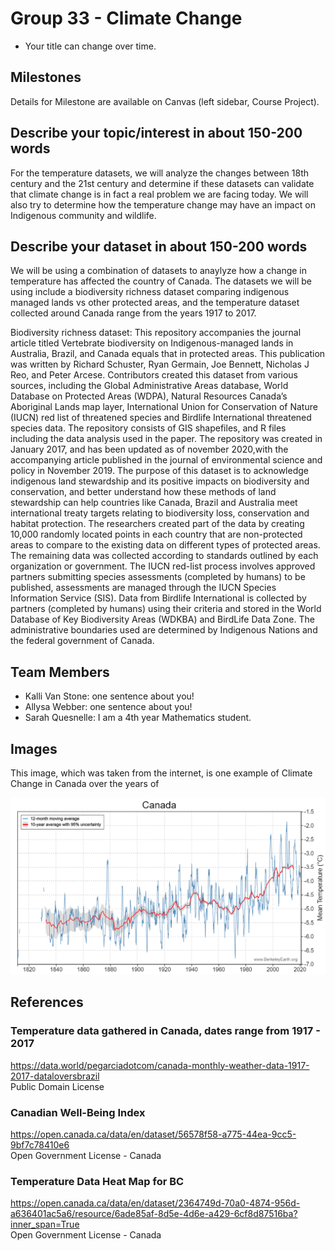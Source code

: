 # Group 33 - Climate Change

- Your title can change over time.

## Milestones

Details for Milestone are available on Canvas (left sidebar, Course Project).

## Describe your topic/interest in about 150-200 words

For the temperature datasets, we will analyze the changes between 18th century and the 21st century and determine if these datasets can validate that climate change is in fact a real problem we are facing today. We will also try to determine how the temperature change may have an impact on Indigenous community and wildlife.

## Describe your dataset in about 150-200 words

We will be using a combination of datasets to anaylyze how a change in temperature has affected the country of Canada. The datasets we will be using include a biodiversity richness dataset comparing indigenous managed lands vs other protected areas, and the temperature dataset collected around Canada range from the years 1917 to 2017.

Biodiversity richness dataset:
This repository accompanies the journal article titled Vertebrate biodiversity on Indigenous-managed lands in Australia, Brazil, and Canada equals that in protected areas. This publication was written by Richard Schuster, Ryan Germain, Joe Bennett, Nicholas J Reo, and Peter Arcese. Contributors created this dataset from various sources, including the Global Administrative Areas database, World Database on Protected Areas (WDPA), Natural Resources Canada’s Aboriginal Lands map layer, International Union for Conservation of Nature (IUCN) red list of threatened species and Birdlife International threatened species data. The repository consists of GIS shapefiles, and R files including the data analysis used in the paper. The repository was created in January 2017, and has been updated as of november 2020,with the accompanying article published in the journal of environmental science and policy in November 2019. The purpose of this dataset is to acknowledge indigenous land stewardship and its positive impacts on biodiversity and conservation, and better understand how these methods of land stewardship can help countries like Canada, Brazil and Australia meet international treaty targets relating to biodiversity loss, conservation and habitat protection. The researchers created part of the data by creating 10,000 randomly located points in each country that are non-protected areas to compare to the existing data on different types of protected areas. The remaining data was collected according to standards outlined by each organization or government. The IUCN red-list process involves approved partners submitting species assessments (completed by humans) to be published, assessments are managed through the IUCN Species Information Service (SIS). Data from Birdlife International is collected by partners (completed by humans) using their criteria and stored in the World Database of Key Biodiversity Areas (WDKBA) and BirdLife Data Zone. The administrative boundaries used are determined by Indigenous Nations and the federal government of Canada.

## Team Members

- Kalli Van Stone: one sentence about you!
- Allysa Webber: one sentence about you!
- Sarah Quesnelle: I am a 4th year Mathematics student.

## Images

This image, which was taken from the internet, is one example of Climate Change in Canada over the years of

![Canadian Temperature Change](./images/Canada-temperature-chart.png)

## References

### Temperature data gathered in Canada, dates range from 1917 - 2017
https://data.world/pegarciadotcom/canada-monthly-weather-data-1917-2017-dataloversbrazil  
Public Domain License

### Canadian Well-Being Index
https://open.canada.ca/data/en/dataset/56578f58-a775-44ea-9cc5-9bf7c78410e6  
Open Government License - Canada

### Temperature Data Heat Map for BC
https://open.canada.ca/data/en/dataset/2364749d-70a0-4874-956d-a636401ac5a6/resource/6ade85af-8d5e-4d6e-a429-6cf8d87516ba?inner_span=True  
Open Government License - Canada
